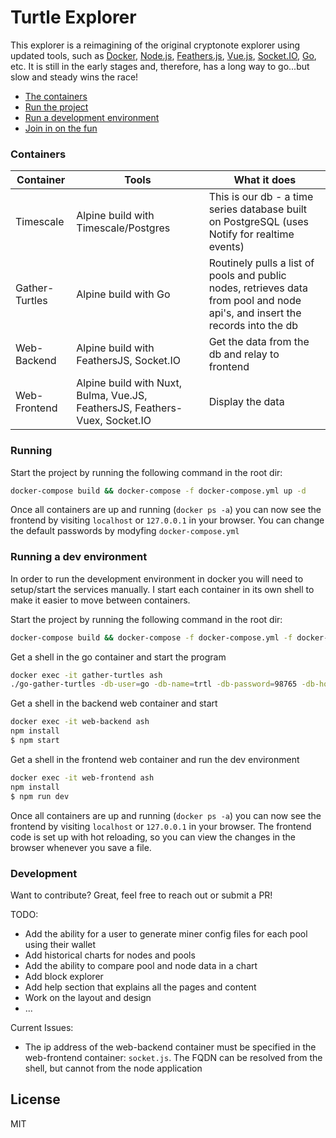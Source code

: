 # Turtle Explorer

This explorer is a reimagining of the original cryptonote explorer using updated tools, such as [Docker](https://www.docker.com/), [Node.js](https://nodejs.org), [Feathers.js](https://feathersjs.com/), [Vue.js](https://vuejs.org/), [Socket.IO](https://socket.io/), [Go](https://golang.org/), etc. It is still in the early stages and, therefore, has a long way to go...but slow and steady wins the race!

- [The containers](#containers)
- [Run the project](#running)
- [Run a development environment](#running-a-dev-environment)
- [Join in on the fun](#development)

### Containers
| Container | Tools | What it does |
| ------ | ------ | ------ |
| Timescale | Alpine build with Timescale/Postgres | This is our db - a time series database built on PostgreSQL (uses Notify for realtime events) |
| Gather-Turtles | Alpine build with Go | Routinely pulls a list of pools and public nodes, retrieves data from pool and node api's, and insert the records into the db  |
| Web-Backend | Alpine build with FeathersJS, Socket.IO | Get the data from the db and relay to frontend |
| Web-Frontend | Alpine build with Nuxt, Bulma, Vue.JS, FeathersJS, Feathers-Vuex, Socket.IO | Display the data |

### Running
Start the project by running the following command in the root dir:
```sh
docker-compose build && docker-compose -f docker-compose.yml up -d
```
Once all containers are up and running (``docker ps -a``) you can now see the frontend by visiting `localhost` or `127.0.0.1` in your browser. You can change the default passwords by modyfing ``docker-compose.yml``

### Running a dev environment
In order to run the development environment in docker you will need to setup/start the services manually. I start each container in its own shell to make it easier to move between containers.

Start the project by running the following command in the root dir:
```sh
docker-compose build && docker-compose -f docker-compose.yml -f docker-compose.dev.yml up -d
```

Get a shell in the go container and start the program

```sh
docker exec -it gather-turtles ash
./go-gather-turtles -db-user=go -db-name=trtl -db-password=98765 -db-host=timescale -db-port=5432 -db-ssl-mode=disable
```

Get a shell in the backend web container and start
```sh
docker exec -it web-backend ash
npm install
$ npm start
```

Get a shell in the frontend web container and run the dev environment
```sh
docker exec -it web-frontend ash
npm install
$ npm run dev
```

Once all containers are up and running (`docker ps -a`) you can now see the frontend by visiting `localhost` or `127.0.0.1` in your browser. The frontend code is set up with hot reloading, so you can view the changes in the browser whenever you save a file.

### Development
Want to contribute? Great, feel free to reach out or submit a PR! 

TODO:
 - Add the ability for a user to generate miner config files for each pool using their wallet
 - Add historical charts for nodes and pools
 - Add the ability to compare pool and node data in a chart
 - Add block explorer
 - Add help section that explains all the pages and content
 - Work on the layout and design
 - ...

Current Issues:
 - The ip address of the web-backend container must be specified in the web-frontend container: ``socket.js``. The FQDN can be resolved from the shell, but cannot from the node application

License
----
MIT